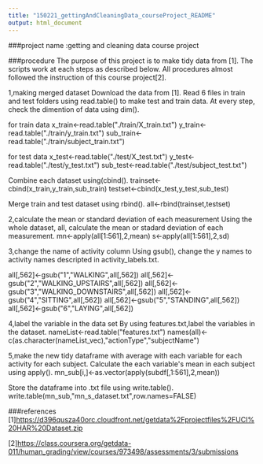 ```yaml
---
title: "150221_gettingAndCleaningData_courseProject_README"
output: html_document
---
```

###project name :getting and cleaning data course project

###procedure
The purpose of this project is to make tidy data from [1].
The scripts work at each steps as described below.
All procedures almost followed the instruction of this course project[2].

1,making merged dataset
Download the data from [1].
Read 6 files in train and test folders using read.table() to make test and train data.
At every step, check the dimention of data using dim().

for train data
x_train<-read.table("./train/X_train.txt")
y_train<-read.table("./train/y_train.txt")
sub_train<-read.table("./train/subject_train.txt")

for test data
x_test<-read.table("./test/X_test.txt")
y_test<-read.table("./test/y_test.txt")
sub_test<-read.table("./test/subject_test.txt")

Combine each dataset using(cbind().
trainset<-cbind(x_train,y_train,sub_train)
testset<-cbind(x_test,y_test,sub_test)

Merge train and test dataset using rbind().
all<-rbind(trainset,testset)

2,calculate the mean or standard deviation of each measurement
Using the whole dataset, all, calculate the mean or stadard deviation of each measurement.
mn<-apply(all[1:561],2,mean)
s<-apply(all[1:561],2,sd)

3,change the name of activity column
Using gsub(), change the y names to activity names descripted in activity_labels.txt.

all[,562]<-gsub("1","WALKING",all[,562])
all[,562]<-gsub("2","WALKING_UPSTAIRS",all[,562])
all[,562]<-gsub("3","WALKING_DOWNSTAIRS",all[,562])
all[,562]<-gsub("4","SITTING",all[,562])
all[,562]<-gsub("5","STANDING",all[,562])
all[,562]<-gsub("6","LAYING",all[,562])

4,label the variable in the data set
By using features.txt,label the variables in the dataset.
nameList<-read.table("features.txt")
names(all)<-c(as.character(nameList_vec),"actionType","subjectName")

5,make the new tidy dataframe with average with each variable for each activity for each subject.
Calculate the each variable's mean in each subject using apply().
mn_sub[i,]<-as.vector(apply(subdf[,1:561],2,mean))

Store the dataframe into .txt file using write.table().
write.table(mn_sub,"mn_s_dataset.txt",row.names=FALSE)


###references
[1]https://d396qusza40orc.cloudfront.net/getdata%2Fprojectfiles%2FUCI%20HAR%20Dataset.zip

[2]https://class.coursera.org/getdata-011/human_grading/view/courses/973498/assessments/3/submissions
